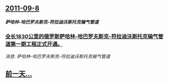 ## [2011-09-8](/news/2011/09/8/index.md)

##### 萨哈林-哈巴罗夫斯克-符拉迪沃斯托克输气管道
### [全长1830公里的俄罗斯萨哈林-哈巴罗夫斯克-符拉迪沃斯托克输气管道第一期工程正式开通。](/news/2011/09/8/全长1830公里的俄罗斯萨哈林-哈巴罗夫斯克-符拉迪沃斯托克输气管道第一期工程正式开通.md)
_消息: 萨哈林-哈巴罗夫斯克-符拉迪沃斯托克输气管道_

## [前一天...](/news/2011/09/7/index.md)


